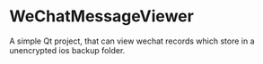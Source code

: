 # WeChatMessageViewer
A simple Qt project, that can view wechat records which store in a unencrypted ios backup folder.
